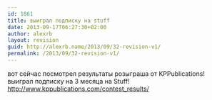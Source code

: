 ```yaml
---
id: 1861
title: выиграл подписку на stuff
date: 2013-09-17T06:27:30+02:00
author: alexrb
layout: revision
guid: http://alexrb.name/2013/09/32-revision-v1/
permalink: /2013/09/32-revision-v1/
---
```

вот сейчас посмотрел результаты розыграша от KPPublications!  
выиграл подписку на 3 месяца на Stuff!  
http://www.kppublications.com/contest_results/